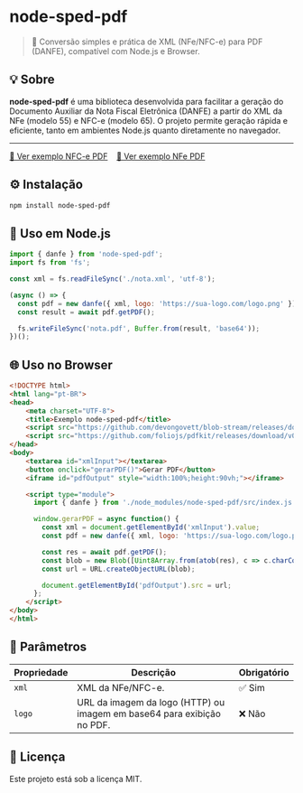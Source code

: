# node-sped-pdf

> 📄 Conversão simples e prática de XML (NFe/NFC-e) para PDF (DANFE), compatível com Node.js e Browser.

## 💡 Sobre

**node-sped-pdf** é uma biblioteca desenvolvida para facilitar a geração do Documento Auxiliar da Nota Fiscal Eletrônica (DANFE) a partir do XML da NFe (modelo 55) e NFC-e (modelo 65). O projeto permite geração rápida e eficiente, tanto em ambientes Node.js quanto diretamente no navegador.

---

[🔎 Ver exemplo NFC-e PDF](https://github.com/kalmonv/node-sped-pdf/blob/main/exemplos/DANFCe.pdf)
&nbsp;&nbsp;
[📄 Ver exemplo NFe PDF](https://github.com/kalmonv/node-sped-pdf/blob/main/exemplos/DANFe.pdf)

## ⚙️ Instalação

```bash
npm install node-sped-pdf
```

## 🚀 Uso em Node.js

```javascript
import { danfe } from 'node-sped-pdf';
import fs from 'fs';

const xml = fs.readFileSync('./nota.xml', 'utf-8');

(async () => {
  const pdf = new danfe({ xml, logo: 'https://sua-logo.com/logo.png' });
  const result = await pdf.getPDF();

  fs.writeFileSync('nota.pdf', Buffer.from(result, 'base64'));
})();
```

## 🌐 Uso no Browser

```html
<!DOCTYPE html>
<html lang="pt-BR">
<head>
    <meta charset="UTF-8">
    <title>Exemplo node-sped-pdf</title>
    <script src="https://github.com/devongovett/blob-stream/releases/download/v0.1.3/blob-stream.js"></script>
    <script src="https://github.com/foliojs/pdfkit/releases/download/v0.16.0/pdfkit.standalone.js"></script>
</head>
<body>
    <textarea id="xmlInput"></textarea>
    <button onclick="gerarPDF()">Gerar PDF</button>
    <iframe id="pdfOutput" style="width:100%;height:90vh;"></iframe>

    <script type="module">
      import { danfe } from './node_modules/node-sped-pdf/src/index.js';

      window.gerarPDF = async function() {
        const xml = document.getElementById('xmlInput').value;
        const pdf = new danfe({ xml, logo: 'https://sua-logo.com/logo.png' });

        const res = await pdf.getPDF();
        const blob = new Blob([Uint8Array.from(atob(res), c => c.charCodeAt(0))], { type: 'application/pdf' });
        const url = URL.createObjectURL(blob);

        document.getElementById('pdfOutput').src = url;
      };
    </script>
</body>
</html>
```

## 🔖 Parâmetros

| Propriedade | Descrição | Obrigatório |
|-------------|-----------|-------------|
| `xml`       | XML da NFe/NFC-e. | ✅ Sim |
| `logo`      | URL da imagem da logo (HTTP) ou imagem em base64 para exibição no PDF. | ❌ Não |

## 📄 Licença

Este projeto está sob a licença MIT.

